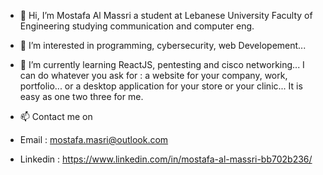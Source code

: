 - 👋 Hi, I’m Mostafa Al Massri a student at Lebanese University Faculty of Engineering studying communication and computer eng.
- 👀 I’m interested in programming, cybersecurity, web Developement...
- 🌱 I’m currently learning ReactJS, pentesting and cisco networking...
I can do whatever you ask for : a website for your company, work, portfolio... or a desktop application for your store or your clinic... 
It is easy as one two three for me.

- 📫 Contact me on 
- Email : mostafa.masri@outlook.com 
- Linkedin : https://www.linkedin.com/in/mostafa-al-massri-bb702b236/

<!---
moustafa121/moustafa121 is a ✨ special ✨ repository because its `README.md` (this file) appears on your GitHub profile.
You can click the Preview link to take a look at your changes.
--->
